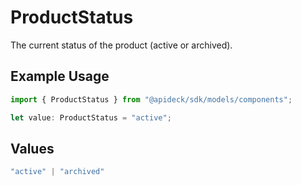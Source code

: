 # ProductStatus

The current status of the product (active or archived).

## Example Usage

```typescript
import { ProductStatus } from "@apideck/sdk/models/components";

let value: ProductStatus = "active";
```

## Values

```typescript
"active" | "archived"
```